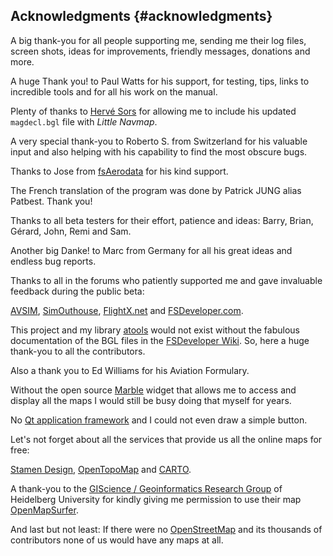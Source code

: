 ## Acknowledgments {#acknowledgments}

A big thank-you for all people supporting me, sending me their log files, screen shots, ideas for improvements, friendly messages, donations and more.

A huge Thank you! to Paul Watts for his support, for testing, tips, links to incredible tools and for all his work on the manual.

Plenty of thanks to [Hervé Sors](http://www.aero.sors.fr) for allowing me to include his updated `magdecl.bgl` file with _Little Navmap_.

A very special thank-you to Roberto S. from Switzerland for his valuable input and also helping with his capability to find the most obscure bugs.

Thanks to Jose from [fsAerodata](https://www.fsaerodata.com/) for his kind support.

The French translation of the program was done by Patrick JUNG alias Patbest. Thank you!

Thanks to all beta testers for their effort, patience and ideas: Barry, Brian, Gérard, John, Remi and Sam.

Another big Danke! to Marc from Germany for all his great ideas and endless bug reports.

Thanks to all in the forums who patiently supported me and gave invaluable feedback during the public beta:

[AVSIM](https://www.avsim.com), [SimOuthouse](http://www.sim-outhouse.com), [FlightX.net](https://flightx.net/) and [FSDeveloper.com](https://www.fsdeveloper.com).

This project and my library [atools](https://github.com/albar965/atools) would not exist without the fabulous documentation of the BGL files in the [FSDeveloper Wiki](https://www.fsdeveloper.com/wiki). So, here a huge thank-you to all the contributors.

Also a thank you to Ed Williams for his Aviation Formulary.

Without the open source [Marble](https://marble.kde.org) widget that allows me to access and display all the maps I would still be busy doing that myself for years.

No [Qt application framework](https://www.qt.io) and I could not even draw a simple button.

Let's not forget about all the services that provide us all the online maps for free:

[Stamen Design](http://maps.stamen.com), [OpenTopoMap](https://www.opentopomap.org) and [CARTO](https://carto.com/).

A thank-you to the [GIScience / Geoinformatics Research Group](https://www.geog.uni-heidelberg.de/gis/index_en.html) of Heidelberg University for kindly giving me permission to use their map [OpenMapSurfer](http://korona.geog.uni-heidelberg.de).

And last but not least: If there were no [OpenStreetMap](https://www.openstreetmap.org) and its thousands of contributors none of us would have any maps at all.

